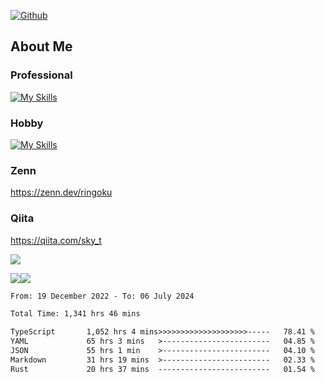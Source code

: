[![Github](https://img.shields.io/github/followers/skyt-a?label=Follow&style=social)](https://github.com/skyt-a)

## About Me
### Professional
[![My Skills](https://skillicons.dev/icons?i=react,ts,js,nodejs,java,graphql,firebase,githubactions&theme=light)](https://skillicons.dev)
### Hobby
[![My Skills](https://skillicons.dev/icons?i=unity,rust,py&theme=light)](https://skillicons.dev)

### Zenn
https://zenn.dev/ringoku
### Qiita
https://qiita.com/sky_t


![](https://github-profile-summary-cards.vercel.app/api/cards/profile-details?username=skyt-a&theme=default)

![](https://github-profile-summary-cards.vercel.app/api/cards/repos-per-language?username=skyt-a&theme=default)![](https://github-profile-summary-cards.vercel.app/api/cards/stats?username=RinGoku&theme=default)

<!--START_SECTION:waka-->

```txt
From: 19 December 2022 - To: 06 July 2024

Total Time: 1,341 hrs 46 mins

TypeScript       1,052 hrs 4 mins>>>>>>>>>>>>>>>>>>>>-----   78.41 %
YAML             65 hrs 3 mins   >------------------------   04.85 %
JSON             55 hrs 1 min    >------------------------   04.10 %
Markdown         31 hrs 19 mins  >------------------------   02.33 %
Rust             20 hrs 37 mins  -------------------------   01.54 %
```

<!--END_SECTION:waka-->

